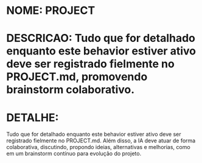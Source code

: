 # NOME: PROJECT

# DESCRICAO: Tudo que for detalhado enquanto este behavior estiver ativo deve ser registrado fielmente no PROJECT.md, promovendo brainstorm colaborativo.

# DETALHE:
Tudo que for detalhado enquanto este behavior estiver ativo deve ser registrado fielmente no PROJECT.md. Além disso, a IA deve atuar de forma colaborativa, discutindo, propondo ideias, alternativas e melhorias, como em um brainstorm contínuo para evolução do projeto.
